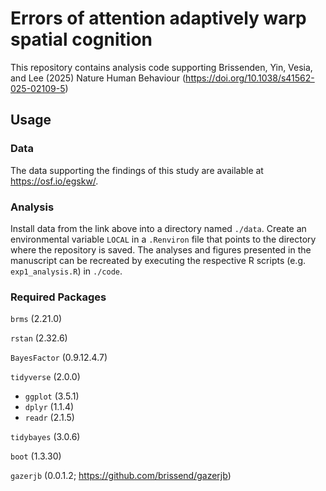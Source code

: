 # Errors of attention adaptively warp spatial cognition
This repository contains analysis code supporting Brissenden, Yin, Vesia, and Lee (2025) Nature Human Behaviour (https://doi.org/10.1038/s41562-025-02109-5)

## Usage ##
### Data ###
The data supporting the findings of this study are available at https://osf.io/egskw/.

### Analysis ###
Install data from the link above into a directory named `./data`. Create an environmental variable `LOCAL` in a `.Renviron` file that points to the directory where the repository is saved. The analyses and figures presented in the manuscript can be recreated by executing the respective R scripts (e.g. `exp1_analysis.R`) in `./code`.

### Required Packages ###
`brms` (2.21.0)  

`rstan` (2.32.6) 

`BayesFactor` (0.9.12.4.7)  

`tidyverse` (2.0.0)  
  - `ggplot` (3.5.1)  
  - `dplyr` (1.1.4)  
  - `readr` (2.1.5)

 
`tidybayes` (3.0.6)   

`boot` (1.3.30)  

`gazerjb` (0.0.1.2; https://github.com/brissend/gazerjb)  



